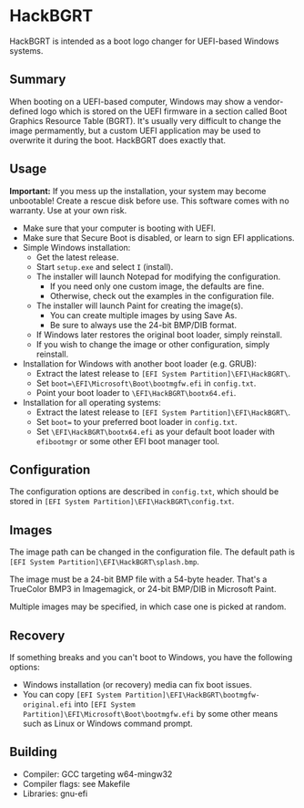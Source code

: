 # HackBGRT

HackBGRT is intended as a boot logo changer for UEFI-based Windows systems.

## Summary

When booting on a UEFI-based computer, Windows may show a vendor-defined logo which is stored on the UEFI firmware in a section called Boot Graphics Resource Table (BGRT). It's usually very difficult to change the image permamently, but a custom UEFI application may be used to overwrite it during the boot. HackBGRT does exactly that.

## Usage

**Important:** If you mess up the installation, your system may become unbootable! Create a rescue disk before use. This software comes with no warranty. Use at your own risk.

* Make sure that your computer is booting with UEFI.
* Make sure that Secure Boot is disabled, or learn to sign EFI applications.
* Simple Windows installation:
	* Get the latest release.
	* Start `setup.exe` and select `I` (install).
	* The installer will launch Notepad for modifying the configuration.
		* If you need only one custom image, the defaults are fine.
		* Otherwise, check out the examples in the configuration file.
	* The installer will launch Paint for creating the image(s).
		* You can create multiple images by using Save As.
		* Be sure to always use the 24-bit BMP/DIB format.
	* If Windows later restores the original boot loader, simply reinstall.
	* If you wish to change the image or other configuration, simply reinstall.
* Installation for Windows with another boot loader (e.g. GRUB):
	* Extract the latest release to `[EFI System Partition]\EFI\HackBGRT\`.
	* Set `boot=\EFI\Microsoft\Boot\bootmgfw.efi` in `config.txt`.
	* Point your boot loader to `\EFI\HackBGRT\bootx64.efi`.
* Installation for all operating systems:
	* Extract the latest release to `[EFI System Partition]\EFI\HackBGRT\`.
	* Set `boot=` to your preferred boot loader in `config.txt`.
	* Set `\EFI\HackBGRT\bootx64.efi` as your default boot loader with `efibootmgr` or some other EFI boot manager tool.

## Configuration

The configuration options are described in `config.txt`, which should be stored in `[EFI System Partition]\EFI\HackBGRT\config.txt`.

## Images

The image path can be changed in the configuration file. The default path is `[EFI System Partition]\EFI\HackBGRT\splash.bmp`.

The image must be a 24-bit BMP file with a 54-byte header. That's a TrueColor BMP3 in Imagemagick, or 24-bit BMP/DIB in Microsoft Paint.

Multiple images may be specified, in which case one is picked at random.

## Recovery

If something breaks and you can't boot to Windows, you have the following options:

* Windows installation (or recovery) media can fix boot issues.
* You can copy `[EFI System Partition]\EFI\HackBGRT\bootmgfw-original.efi` into `[EFI System Partition]\EFI\Microsoft\Boot\bootmgfw.efi` by some other means such as Linux or Windows command prompt.

## Building

* Compiler: GCC targeting w64-mingw32
* Compiler flags: see Makefile
* Libraries: gnu-efi
